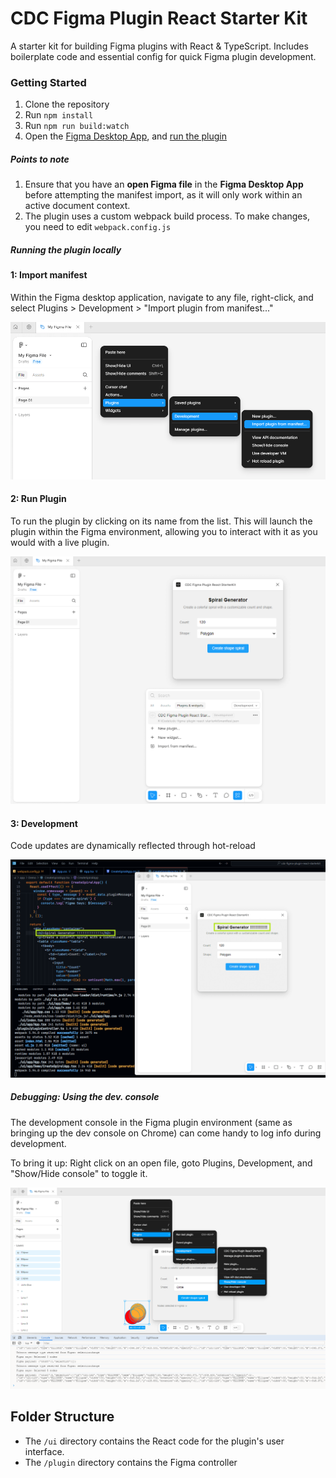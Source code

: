 # CDC Figma Plugin React Starter Kit

 A starter kit for building Figma plugins with React & TypeScript. Includes boilerplate code and essential config for quick Figma plugin development. 


 ### Getting Started

 1. Clone the repository
 2. Run `npm install`
 3. Run `npm run build:watch`
 4. Open the [Figma Desktop App](https://www.figma.com/downloads/), and [run the plugin](#running-the-plugin-locally)


 ##### Points to note

 1. Ensure that you have an **open Figma file** in the **Figma Desktop App** before attempting the manifest import, as it will only work within an active document context.
 2. The plugin uses a custom webpack build process. To make changes, you need to edit `webpack.config.js`

##### Running the plugin locally

<!-- tabs:start -->

#### **1: Import manifest**

Within the Figma desktop application, navigate to any file, right-click, and select Plugins > Development > "Import plugin from manifest..."

![Image](assets/figma-plugin-dev.png)

#### **2: Run Plugin**

To run the plugin by clicking on its name from the list. This will launch the plugin within the Figma environment, allowing you to interact with it as you would with a live plugin.

![Image](assets/figma-plugin-dev-open.png)

#### **3: Development**

Code updates are dynamically reflected through hot-reload

![Hot-reloading](assets/figma-plugin-dev-hotreload.png)

<!-- tabs:end -->

##### Debugging: Using the dev. console
 The development console in the Figma plugin environment (same as bringing up the dev console on Chrome) can come handy to log info during development. 

 To bring it up: Right click on an open file, goto Plugins, Development, and "Show/Hide console" to toggle it. 

![Figma Dev Console](assets/figma-plugin-dev-console.png)


 ## Folder Structure

- The `/ui` directory contains the React code for the plugin's user interface.
- The `/plugin` directory contains the Figma controller
